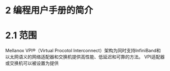 # 2 编程用户手册的简介

# 2.1 范围

Mellanox VPI®（Virtual Procotol Interconnect）架构为同时支持InfiniBand和以太网语义的网络适配器和交换机提供高性能、低延迟和可靠的方法。
VPI适配器或交换机可以被设置为提供